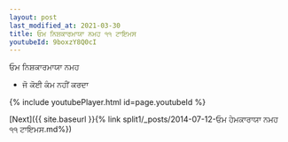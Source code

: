 ```yaml
---
layout: post
last_modified_at: 2021-03-30
title: ਓਮ ਨਿਸ਼ਕਾਰਮਾਯਾ ਨਮਹ ੧੧ ਟਾਇਮਸ
youtubeId: 9boxzY8Q0cI
---
```

 
 
 ਓਮ ਨਿਸ਼ਕਾਰਮਾਯਾ ਨਮਹ  
 
 -  ਜੋ ਕੋਈ ਕੰਮ ਨਹੀਂ ਕਰਦਾ 
 
  
 
  
 
 
 
 
 
 


{% include youtubePlayer.html id=page.youtubeId %}
 
[Next]({{ site.baseurl }}{% link  split1/_posts/2014-07-12-ਓਮ ਹੇਮਕਾਰਾਯਾ ਨਮਹ ੧੧ ਟਾਇਮਸ.md%})
 
